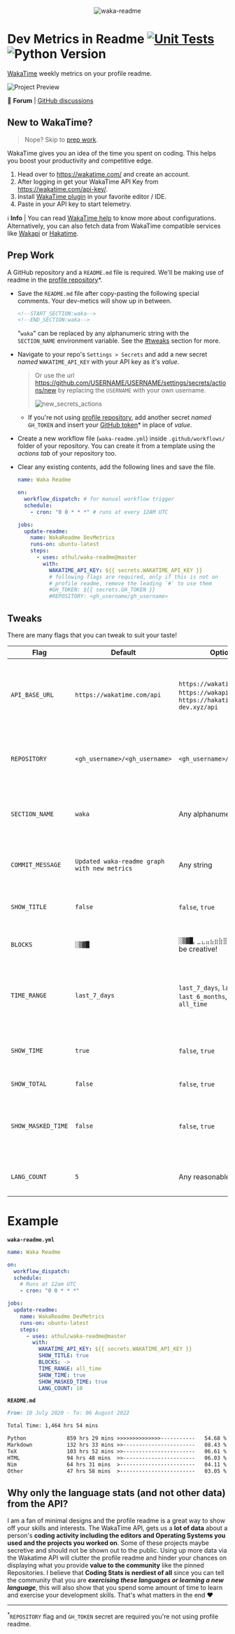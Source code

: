 <center>

![waka-readme](https://socialify.git.ci/athul/waka-readme/image?description=1&forks=1&name=1&pulls=1&stargazers=1&theme=Light)

</center>

# Dev Metrics in Readme [![Unit Tests](https://github.com/athul/waka-readme/actions/workflows/testing.yml/badge.svg?branch=master)](https://github.com/athul/waka-readme/actions/workflows/testing.yml) ![Python Version](https://img.shields.io/badge/python-v3.11-blue)

[WakaTime](https://wakatime.com) weekly metrics on your profile readme.

![Project Preview](https://user-images.githubusercontent.com/8397274/87243943-e6b45c00-c457-11ea-94c9-2aa0bf241be8.png)

:speech_balloon: **Forum** | [GitHub discussions][gh_discuss]

## New to WakaTime?

> Nope? Skip to [prep work](#prep-work).

WakaTime gives you an idea of the time you spent on coding. This helps you boost your productivity and competitive edge.

1. Head over to <https://wakatime.com/> and create an account.
2. After logging in get your WakaTime API Key from <https://wakatime.com/api-key/>.
3. Install [WakaTime plugin][waka_plugins] in your favorite editor / IDE.
4. Paste in your API key to start telemetry.

:information_source: **Info** | You can read [WakaTime help][waka_help] to know more about configurations.
Alternatively, you can also fetch data from WakaTime compatible services like [Wakapi][wakapi] or [Hakatime][hakatime].

## Prep Work

A GitHub repository and a `README.md` file is required. We'll be making use of readme in the [profile repository][profile_readme]\*.

- Save the `README.md` file after copy-pasting the following special comments. Your dev-metics will show up in between.

  ```md
  <!--START_SECTION:waka-->
  <!--END_SECTION:waka-->
  ```

  "`waka`" can be replaced by any alphanumeric string with the `SECTION_NAME` environment variable. See the [#tweaks](#tweaks) section for more.

- Navigate to your repo's `Settings > Secrets` and add a new secret _named_ `WAKATIME_API_KEY` with your API key as it's _value_.

  > Or use the url <https://github.com/USERNAME/USERNAME/settings/secrets/actions/new> by replacing the `USERNAME` with your own username.
  >
  > ![new_secrets_actions][new_secrets_actions]

  - If you're not using [profile repository][profile_readme], add another secret _named_ `GH_TOKEN` and insert your [GitHub token][gh_access_token]\* in place of _value_.

- Create a new workflow file (`waka-readme.yml`) inside `.github/workflows/` folder of your repository. You can create it from a template using the _actions tab_ of your repository too.
- Clear any existing contents, add the following lines and save the file.

  ```yml
  name: Waka Readme

  on:
    workflow_dispatch: # for manual workflow trigger
    schedule:
      - cron: "0 0 * * *" # runs at every 12AM UTC

  jobs:
    update-readme:
      name: WakaReadme DevMetrics
      runs-on: ubuntu-latest
      steps:
        - uses: athul/waka-readme@master
          with:
            WAKATIME_API_KEY: ${{ secrets.WAKATIME_API_KEY }}
            # following flags are required, only if this is not on
            # profile readme, remove the leading `#` to use them
            #GH_TOKEN: ${{ secrets.GH_TOKEN }}
            #REPOSITORY: <gh_username/gh_username>
  ```

## Tweaks

There are many flags that you can tweak to suit your taste!

| Flag               | Default                                      | Options                                                                                  | Meaning                                                                                                 |
| ------------------ | -------------------------------------------- | ---------------------------------------------------------------------------------------- | ------------------------------------------------------------------------------------------------------- |
| `API_BASE_URL`     | `https://wakatime.com/api`                   | `https://wakatime.com/api`, `https://wakapi.dev/api`, `https://hakatime.mtx-dev.xyz/api` | Integration with WakaTime compatible services like [Wakapi][wakapi] & [Hakatime][hakatime] are possible |
| `REPOSITORY`       | `<gh_username>/<gh_username>`                | `<gh_username>/<repo_name>`                                                              | Waka-readme stats will appear on the provided repository                                                |
| `SECTION_NAME`     | `waka`                                       | Any alphanumeric string                                                                  | The generator will look for this section to fill up the readme.                                         |
| `COMMIT_MESSAGE`   | `Updated waka-readme graph with new metrics` | Any string                                                                               | Messaged used when committing updated stats                                                             |
| `SHOW_TITLE`       | `false`                                      | `false`, `true`                                                                          | Add title to waka-readme stats blob                                                                     |
| `BLOCKS`           | `░▒▓█`                                       | `░▒▓█`, `⣀⣄⣤⣦⣶⣷⣿`, `-#`, you can be creative!                                            | Ascii art used to build stats graph                                                                     |
| `TIME_RANGE`       | `last_7_days`                                | `last_7_days`, `last_30_days`, `last_6_months`, `last_year`, `all_time`                  | String representing a dispensation from which stats are aggregated                                      |
| `SHOW_TIME`        | `true`                                       | `false`, `true`                                                                          | Displays the amount of time spent for each language                                                     |
| `SHOW_TOTAL`       | `false`                                      | `false`, `true`                                                                          | Show total coding time                                                                                  |
| `SHOW_MASKED_TIME` | `false`                                      | `false`, `true`                                                                          | Adds total coding time including unclassified languages (overrides: `SHOW_TOTAL`)                       |
| `LANG_COUNT`       | `5`                                          | Any reasonable number                                                                    | Number of languages to be displayed                                                                     |

# Example

**`waka-readme.yml`**

```yml
name: Waka Readme

on:
  workflow_dispatch:
  schedule:
    # Runs at 12am UTC
    - cron: "0 0 * * *"

jobs:
  update-readme:
    name: WakaReadme DevMetrics
    runs-on: ubuntu-latest
    steps:
      - uses: athul/waka-readme@master
        with:
          WAKATIME_API_KEY: ${{ secrets.WAKATIME_API_KEY }}
          SHOW_TITLE: true
          BLOCKS: ->
          TIME_RANGE: all_time
          SHOW_TIME: true
          SHOW_MASKED_TIME: true
          LANG_COUNT: 10
```

**`README.md`**

```md
From: 10 July 2020 - To: 06 August 2022

Total Time: 1,464 hrs 54 mins

Python             859 hrs 29 mins >>>>>>>>>>>>>>-----------   54.68 %
Markdown           132 hrs 33 mins >>-----------------------   08.43 %
TeX                103 hrs 52 mins >>-----------------------   06.61 %
HTML               94 hrs 48 mins  >>-----------------------   06.03 %
Nim                64 hrs 31 mins  >------------------------   04.11 %
Other              47 hrs 58 mins  >------------------------   03.05 %
```

## Why only the language stats (and not other data) from the API?

I am a fan of minimal designs and the profile readme is a great way to show off your skills and interests. The WakaTime API, gets us a **lot of data** about a person's **coding activity including the editors and Operating Systems you used and the projects you worked on**. Some of these projects maybe secretive and should not be shown out to the public. Using up more data via the Wakatime API will clutter the profile readme and hinder your chances on displaying what you provide **value to the community** like the pinned Repositories. I believe that **Coding Stats is nerdiest of all** since you can tell the community that you are **_exercising these languages or learning a new language_**, this will also show that you spend some amount of time to learn and exercise your development skills. That's what matters in the end :heart:

---

<sup>\*</sup>`REPOSITORY` flag and `GH_TOKEN` secret are required you're not using profile readme.

[//]: #(Links)
[wakapi]: https://wakapi.dev
[hakatime]: https://github.com/mujx/hakatime
[waka_plugins]: https://wakatime.com/plugins
[waka_help]: https://wakatime.com/help/editors
[profile_readme]: https://docs.github.com/en/account-and-profile/setting-up-and-managing-your-github-profile/customizing-your-profile/managing-your-profile-readme
[new_secrets_actions]: https://user-images.githubusercontent.com/52720626/151221742-bc37d139-2bb3-4554-b27c-46b107d1f408.png
[gh_access_token]: https://docs.github.com/en/actions/configuring-and-managing-workflows/authenticating-with-the-github_token
[gh_discuss]: https://github.com/athul/waka-readme/discussions
